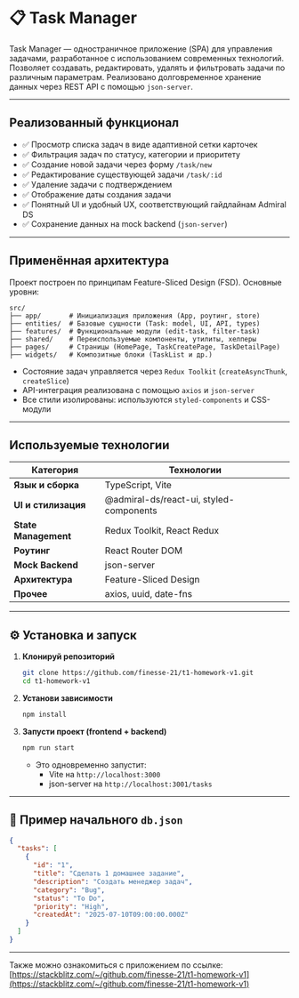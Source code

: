 # 📋 Task Manager

Task Manager — одностраничное приложение (SPA) для управления задачами, разработанное с использованием современных технологий. Позволяет создавать, редактировать, удалять и фильтровать задачи по различным параметрам. Реализовано долговременное хранение данных через REST API с помощью `json-server`.

---

## Реализованный функционал

- ✅ Просмотр списка задач в виде адаптивной сетки карточек
- ✅ Фильтрация задач по статусу, категории и приоритету
- ✅ Создание новой задачи через форму `/task/new`
- ✅ Редактирование существующей задачи `/task/:id`
- ✅ Удаление задачи с подтверждением
- ✅ Отображение даты создания задачи
- ✅ Понятный UI и удобный UX, соответствующий гайдлайнам Admiral DS
- ✅ Сохранение данных на mock backend (`json-server`)

---

## Применённая архитектура

Проект построен по принципам Feature-Sliced Design (FSD). Основные уровни:

```
src/
├── app/       # Инициализация приложения (App, роутинг, store)
├── entities/  # Базовые сущности (Task: model, UI, API, types)
├── features/  # Функциональные модули (edit-task, filter-task)
├── shared/    # Переиспользуемые компоненты, утилиты, хелперы
├── pages/     # Страницы (HomePage, TaskCreatePage, TaskDetailPage)
├── widgets/   # Композитные блоки (TaskList и др.)
```

- Состояние задач управляется через `Redux Toolkit` (`createAsyncThunk`, `createSlice`)
- API-интеграция реализована с помощью `axios` и `json-server`
- Все стили изолированы: используются `styled-components` и CSS-модули

---

## Используемые технологии

| Категория            | Технологии                              |
| -------------------- | --------------------------------------- |
| **Язык и сборка**    | TypeScript, Vite                        |
| **UI и стилизация**  | @admiral-ds/react-ui, styled-components |
| **State Management** | Redux Toolkit, React Redux              |
| **Роутинг**          | React Router DOM                        |
| **Mock Backend**     | json-server                             |
| **Архитектура**      | Feature-Sliced Design                   |
| **Прочее**           | axios, uuid, date-fns                   |

---

## ⚙️ Установка и запуск

1. **Клонируй репозиторий**

   ```bash
   git clone https://github.com/finesse-21/t1-homework-v1.git
   cd t1-homework-v1
   ```

2. **Установи зависимости**

   ```bash
   npm install
   ```

3. **Запусти проект (frontend + backend)**

   ```bash
   npm run start
   ```

   - Это одновременно запустит:
     - Vite на `http://localhost:3000`
     - json-server на `http://localhost:3001/tasks`

---

## 📁 Пример начального `db.json`

```json
{
  "tasks": [
    {
      "id": "1",
      "title": "Сделать 1 домашнее задание",
      "description": "Создать менеджер задач",
      "category": "Bug",
      "status": "To Do",
      "priority": "High",
      "createdAt": "2025-07-10T09:00:00.000Z"
    }
  ]
}
```

---

Также можно ознакомиться с приложением по ссылке:  
[https://stackblitz.com/~/github.com/finesse-21/t1-homework-v1](https://stackblitz.com/~/github.com/finesse-21/t1-homework-v1)
